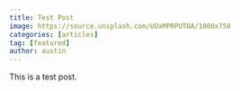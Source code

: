 ```yaml
---
title: Test Post
image: https://source.unsplash.com/UOxMPRPUTOA/1000x750
categories: [articles]
tag: [featured]
author: austin
---
```


This is a test post.
